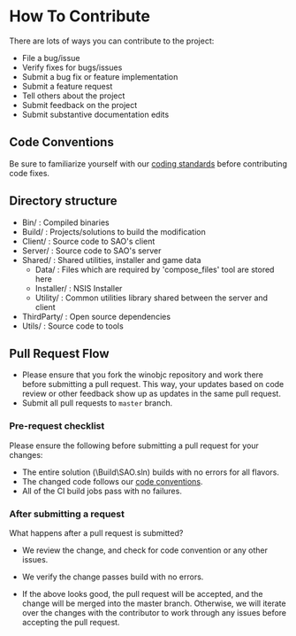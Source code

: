 # How To Contribute

There are lots of ways you can contribute to the project:

- File a bug/issue
- Verify fixes for bugs/issues
- Submit a bug fix or feature implementation
- Submit a feature request
- Tell others about the project
- Submit feedback on the project
- Submit substantive documentation edits

## Code Conventions
Be sure to familiarize yourself with our [coding standards](https://github.com/sanandreasonline/sao/wiki/Coding-Standards) before contributing code fixes.

## Directory structure

- Bin/ : Compiled binaries
- Build/ : Projects/solutions to build the modification
- Client/ : Source code to SAO's client
- Server/ : Source code to SAO's server
- Shared/ : Shared utilities, installer and game data
  - Data/ : Files which are required by 'compose_files' tool are stored here
  - Installer/ : NSIS Installer
  - Utility/ : Common utilities library shared between the server and client
- ThirdParty/ : Open source dependencies
- Utils/ : Source code to tools

## Pull Request Flow

- Please ensure that you fork the winobjc repository and work there before submitting a pull request.  This way, your updates based on code review or other feedback show up as updates in the same pull request.  
- Submit all pull requests to `master` branch.

### Pre-request checklist

Please ensure the following before submitting a pull request for your changes:

- The entire solution (<root>\Build\SAO.sln) builds with no errors for all flavors.
- The changed code follows our [code conventions](https://github.com/sanandreasonline/sao/wiki/Coding-Standards).
- All of the CI build jobs pass with no failures.

### After submitting a request

What happens after a pull request is submitted?

- We review the change, and check for code convention or any other issues.
- We verify the change passes build with no errors.

- If the above looks good, the pull request will be accepted, and the change will be merged into the master branch.  Otherwise, we will iterate over the changes with the contributor to work through any issues before accepting the pull request.
